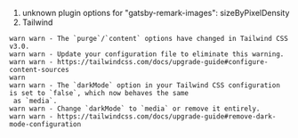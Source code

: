 1. unknown plugin options for "gatsby-remark-images": sizeByPixelDensity
2. Tailwind
```shell
warn warn - The `purge`/`content` options have changed in Tailwind CSS v3.0.
warn warn - Update your configuration file to eliminate this warning.
warn warn - https://tailwindcss.com/docs/upgrade-guide#configure-content-sources
warn ⠀
warn warn - The `darkMode` option in your Tailwind CSS configuration is set to `false`, which now behaves the same
 as `media`.
warn warn - Change `darkMode` to `media` or remove it entirely.
warn warn - https://tailwindcss.com/docs/upgrade-guide#remove-dark-mode-configuration
```